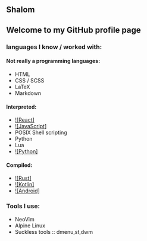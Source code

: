 ## Shalom
Welcome to my GitHub profile page
---

### languages I know / worked with:

#### Not really a programming languages:
- HTML
- CSS / SCSS
- LaTeX
- Markdown

#### Interpreted:
- [![React]](https://reactjs.org "React")
- [![JavaScript]](https://en.wikipedia.org/wiki/JavaScript "JavaScript")  
- POSIX Shell scripting
- Python
- Lua
- [![Python]](https://www.python.org "Python")  


#### Compiled:
- [![Rust]](https://www.rust-lang.org "Rust")  
- [![Kotlin]](https://kotlinlang.org "Kotlin")
- [![Android]](https://www.android.com "Android")

### Tools I use:
- NeoVim
- Alpine Linux
- Suckless tools :: dmenu,st,dwm

